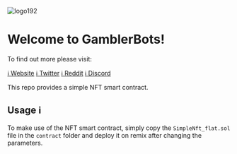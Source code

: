 ![logo192](https://user-images.githubusercontent.com/34987521/149091212-0e4b74c7-88f6-4160-903c-35c4e303db8a.png)


# Welcome to GamblerBots! 

To find out more please visit:

[ℹ️ Website](http://gamblerbots.online/)
[ℹ️ Twitter](https://twitter.com/GamblerBots)
[ℹ️ Reddit](https://www.reddit.com/r/gamblerbots/)
[ℹ️ Discord](https://discord.gg/MBk3CakkHV)

This repo provides a simple NFT smart contract.

## Usage ℹ️

To make use of the NFT smart contract, simply copy the `SimpleNft_flat.sol` file in the `contract` folder and deploy it on remix after changing the parameters.
